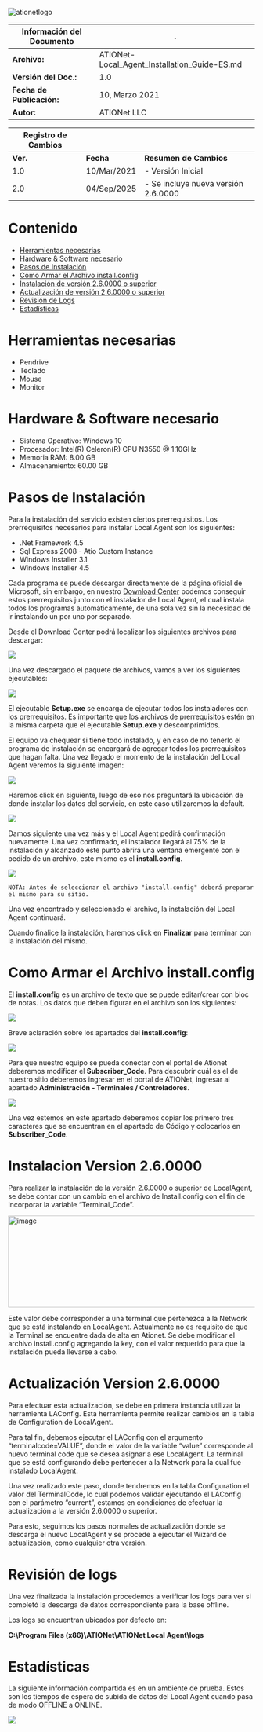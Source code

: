 ![ationetlogo](Content/Images/ATIOnetLogo_250x70.png)

|**Información del Documento**|.|
|--- |--- |
|**Archivo:**|ATIONet-Local_Agent_Installation_Guide-ES.md|
|**Versión del Doc.:**|1.0|
|**Fecha de Publicación:**|10, Marzo 2021|
|**Autor:**|ATIONet LLC|


|**Registro de Cambios**|||
|--- |--- |--- |
|**Ver.**|**Fecha**|**Resumen de Cambios**|
|1.0|10/Mar/2021|- Versión Inicial
|2.0|04/Sep/2025|- Se incluye nueva versión 2.6.0000

# Contenido

- [Herramientas necesarias](#herramientas-necesarias)
- [Hardware & Software necesario](#hardware--software-necesario)
- [Pasos de Instalación](#pasos-de-instalación)
- [Como Armar el Archivo install.config](#como-armar-el-archivo-installconfig)
- [Instalación de versión 2.6.0000 o superior](#instalacion-version-2.6.0000)
- [Actualización de versión 2.6.0000 o superior](#actualizacion-version-2.6.0000)
- [Revisión de Logs](#revisión-de-logs)
- [Estadísticas](#estadísticas)

# **Herramientas necesarias**

- Pendrive
- Teclado
- Mouse
- Monitor

# **Hardware & Software necesario**

- Sistema Operativo: Windows 10
- Procesador: Intel(R) Celeron(R) CPU N3550 @ 1.10GHz
- Memoria RAM: 8.00 GB
- Almacenamiento: 60.00 GB

# **Pasos de Instalación**

Para la instalación del servicio existen ciertos prerrequisitos. Los prerrequisitos necesarios para instalar Local Agent son los siguientes:

- .Net Framework 4.5
- Sql Express 2008 - Atio Custom Instance
- Windows Installer 3.1
- Windows Installer 4.5

Cada programa se puede descargar directamente de la página oficial de Microsoft, sin embargo, en nuestro [Download Center](https://downloads.ationet.com) podemos conseguir estos prerrequisitos junto con el instalador de Local Agent, el cual instala todos los programas automáticamente, de una sola vez sin la necesidad de ir instalando un por uno por separado.

Desde el Download Center podrá localizar los siguientes archivos para descargar:

![](https://github.com/Ationet/ationetdocs/blob/master/Content/Images/Local%20Agent/ATIONet%20Download%20Center%20Site.png)

Una vez descargado el paquete de archivos, vamos a ver los siguientes ejecutables:

![](https://github.com/Ationet/ationetdocs/blob/master/Content/Images/Local%20Agent/Paquete%20Archivos.png)

El ejecutable **Setup.exe** se encarga de ejecutar todos los instaladores con los prerrequisitos. Es importante que los archivos de prerrequisitos estén en la misma carpeta que el ejecutable **Setup.exe** y descomprimidos.

El equipo va chequear si tiene todo instalado, y en caso de no tenerlo el programa de instalación se encargará de agregar todos los prerrequisitos que hagan falta. Una vez llegado el momento de la instalación del Local Agent veremos la siguiente imagen:

![](https://github.com/Ationet/ationetdocs/blob/master/Content/Images/Local%20Agent/Asistente%20de%20Instalaci%C3%B3n.png)

Haremos click en siguiente, luego de eso nos preguntará la ubicación de donde instalar los datos del servicio, en este caso utilizaremos la default.

![](https://github.com/Ationet/ationetdocs/blob/master/Content/Images/Local%20Agent/Selecci%C3%B3n%20Carpeta%20de%20Instalaci%C3%B3n.png)

Damos siguiente una vez más y el Local Agent pedirá confirmación nuevamente. Una vez confirmado, el instalador llegará al 75% de la instalación y alcanzado este punto abrirá una ventana emergente con el pedido de un archivo, este mismo es el **install.config**.

![](https://github.com/Ationet/ationetdocs/blob/master/Content/Images/Local%20Agent/Selecci%C3%B3n%20Install.Config.png)

```NOTA: Antes de seleccionar el archivo "install.config" deberá preparar el mismo para su sitio.```

Una vez encontrado y seleccionado el archivo, la instalación del Local Agent continuará.

Cuando finalice la instalación, haremos click en **Finalizar** para terminar con la instalación del mismo.

# **Como Armar el Archivo install.config**

El **install.config** es un archivo de texto que se puede editar/crear con bloc de notas. Los datos que deben figurar en el archivo son los siguientes:

![](https://github.com/Ationet/ationetdocs/blob/master/Content/Images/Local%20Agent/Install.Config.png)

Breve aclaración sobre los apartados del **install.config**:

![](https://github.com/Ationet/ationetdocs/blob/master/Content/Images/Local%20Agent/Configuraci%C3%B3n%20Install.Config.png)

Para que nuestro equipo se pueda conectar con el portal de Ationet deberemos modificar el **Subscriber_Code**. Para descubrir cuál es el de nuestro sitio deberemos ingresar en el portal de ATIONet, ingresar al apartado **Administración - Terminales / Controladores**.

![](https://github.com/Ationet/ationetdocs/blob/master/Content/Images/Local%20Agent/Terminales-Controladores.png)

Una vez estemos en este apartado deberemos copiar los primero tres caracteres que se encuentran en el apartado de Código y colocarlos en **Subscriber_Code**.


# **Instalacion Version 2.6.0000**

Para realizar la instalación de la versión 2.6.0000 o superior de LocalAgent, se debe contar con un cambio en el archivo de Install.config con el fin de incorporar la variable “Terminal_Code”.

<img width="975" height="187" alt="image" src="https://github.com/user-attachments/assets/f24f5fe1-f15a-4128-a8c3-6b158cbf6baa" />


Este valor debe corresponder a una terminal que pertenezca a la Network que se está instalando en LocalAgent. 
Actualmente no es requisito de que la Terminal se encuentre dada de alta en Ationet. 
Se debe modificar el archivo install.config agregando la key, con el valor requerido para que la instalación pueda llevarse a cabo.

# **Actualización Version 2.6.0000**

Para efectuar esta actualización, se debe en primera instancia utilizar la herramienta LAConfig. Esta herramienta permite realizar cambios en la tabla de Configuration de LocalAgent.

Para tal fin, debemos ejecutar el LAConfig con el argumento “terminalcode=VALUE”, donde el valor de la variable “value” corresponde al nuevo terminal code que se desea asignar a ese LocalAgent. La terminal que se está configurando debe pertenecer a la Network para la cual fue instalado LocalAgent. 

Una vez realizado este paso, donde tendremos en la tabla Configuration el valor del TerminalCode, lo cual podemos validar ejecutando el LAConfig con el parámetro “current”, estamos en condiciones de efectuar la actualización a la versión 2.6.0000 o superior.

Para esto, seguimos los pasos normales de actualización donde se descarga el nuevo LocalAgent y se procede a ejecutar el Wizard de actualización, como cualquier otra versión. 


# **Revisión de logs**

Una vez finalizada la instalación procedemos a verificar los logs para ver si completó la descarga de datos correspondiente para la base offline.

Los logs se encuentran ubicados por defecto en:

**C:\Program Files (x86)\ATIONet\ATIONet Local Agent\logs**

# **Estadísticas**

La siguiente información compartida es en un ambiente de prueba. Estos son los tiempos de espera de subida de datos del Local Agent cuando pasa de modo OFFLINE a ONLINE.

![](https://github.com/Ationet/ationetdocs/blob/master/Content/Images/Local%20Agent/Estad%C3%ADsticas.png)
